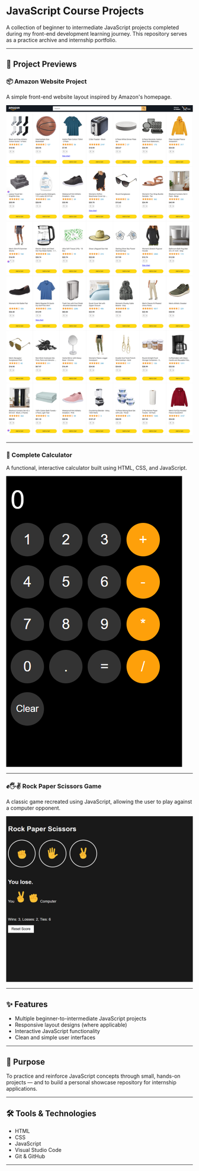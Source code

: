 # JavaScript Course Projects

A collection of beginner to intermediate JavaScript projects completed during my front-end development learning journey. This repository serves as a practice archive and internship portfolio.

---

## 📸 Project Previews

### 📦 Amazon Website Project  
A simple front-end website layout inspired by Amazon's homepage.

![Amazon Website Screenshot](images/Amazon-HomePage.png)

---

### 🧮 Complete Calculator  
A functional, interactive calculator built using HTML, CSS, and JavaScript.

![Calculator Screenshot](images/CalculatorProject.png)

---

### ✊🖐✌️ Rock Paper Scissors Game  
A classic game recreated using JavaScript, allowing the user to play against a computer opponent.

![Rock Paper Scissors Screenshot](images/RockPaperScissorsProject.png)

---

## ✨ Features

- Multiple beginner-to-intermediate JavaScript projects
- Responsive layout designs (where applicable)
- Interactive JavaScript functionality
- Clean and simple user interfaces

---

## 📌 Purpose

To practice and reinforce JavaScript concepts through small, hands-on projects — and to build a personal showcase repository for internship applications.

---

## 🛠️ Tools & Technologies

- HTML
- CSS
- JavaScript
- Visual Studio Code
- Git & GitHub

---


